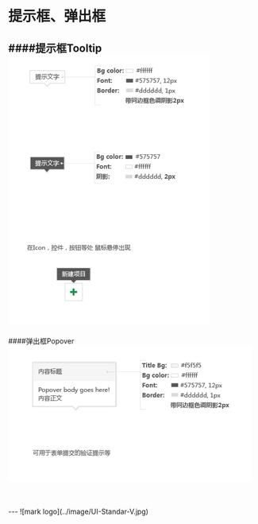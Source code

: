 # 提示框、弹出框

####提示框Tooltip
![Alt text](../image/UI-Standar-LUXURY-20-1.jpg)
---
####弹出框Popover
![Alt text](../image/UI-Standar-LUXURY-20-2.jpg)

<br>
<br>
---
![mark logo](../image/UI-Standar-V.jpg)
